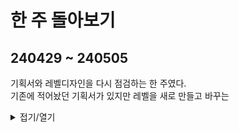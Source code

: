 # 한 주 돌아보기
## 240429 ~ 240505
기획서와 레벨디자인을 다시 점검하는 한 주였다.\
기존에 적어놨던 기획서가 있지만 레벨을 새로 만들고 바꾸는 

<details>
<summary>접기/열기</summary>


</details>


